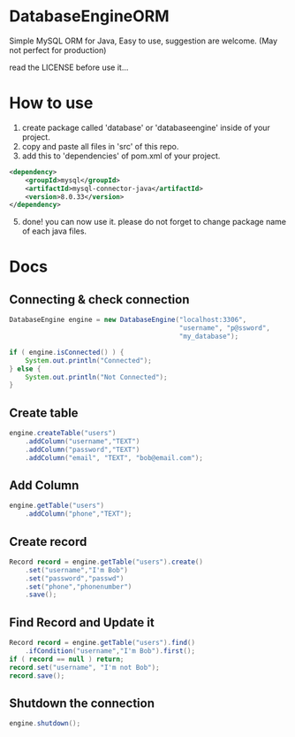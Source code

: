 # DatabaseEngineORM
Simple MySQL ORM for Java, Easy to use, suggestion are welcome. (May not perfect for production)

read the LICENSE before use it...

# How to use
1. create package called 'database' or 'databaseengine' inside of your project.
2. copy and paste all files in 'src' of this repo.
3. add this to 'dependencies' of pom.xml of your project.
```xml
<dependency>
    <groupId>mysql</groupId>
    <artifactId>mysql-connector-java</artifactId>
    <version>8.0.33</version>
</dependency>
```
5. done! you can now use it. please do not forget to change package name of each java files.

# Docs
## Connecting & check connection
```java
DatabaseEngine engine = new DatabaseEngine("localhost:3306",
                                           "username", "p@ssword",
                                           "my_database");

if ( engine.isConnected() ) {
    System.out.println("Connected");
} else {
    System.out.println("Not Connected");
}
```
## Create table
```java
engine.createTable("users")
    .addColumn("username","TEXT")
    .addColumn("password","TEXT")
    .addColumn("email", "TEXT", "bob@email.com");
```
## Add Column
```java
engine.getTable("users")
    .addColumn("phone","TEXT");
```
## Create record 
```java
Record record = engine.getTable("users").create()
    .set("username","I'm Bob")
    .set("password","passwd")
    .set("phone","phonenumber")
    .save();
```
## Find Record and Update it
```java
Record record = engine.getTable("users").find()
    .ifCondition("username","I'm Bob").first();
if ( record == null ) return;
record.set("username", "I'm not Bob"); 
record.save(); 
```
## Shutdown the connection
```java
engine.shutdown();
```
